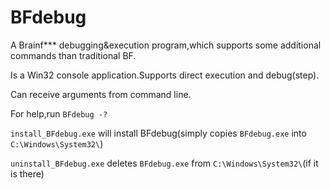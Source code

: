 # BFdebug
A Brainf*** debugging&amp;execution program,which supports some additional commands than traditional BF.

Is a Win32 console application.Supports direct execution and debug(step).

Can receive arguments from command line.

For help,run ``BFdebug -?``

``install_BFdebug.exe`` will install BFdebug(simply copies ``BFdebug.exe`` into ``C:\Windows\System32\``)

``uninstall_BFdebug.exe`` deletes ``BFdebug.exe`` from ``C:\Windows\System32\``(if it is there)
